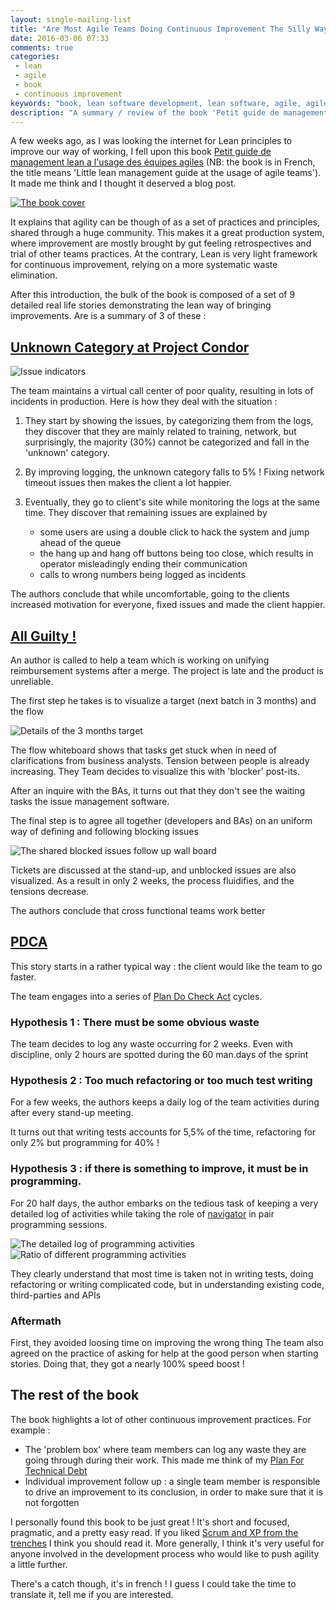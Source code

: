 ```yaml
---
layout: single-mailing-list
title: "Are Most Agile Teams Doing Continuous Improvement The Silly Way ?"
date: 2016-03-06 07:33
comments: true
categories:
 - lean
 - agile
 - book
 - continuous improvement
keywords: "book, lean software development, lean software, agile, agile software development"
description: "A summary / review of the book 'Petit guide de management lean a l'usage des équipes agiles'"
---
```

A few weeks ago, as I was looking the internet for Lean principles to improve our way of working, I fell upon this book [Petit guide de management lean a l'usage des équipes agiles](http://www.leanagilecamp.fr/) (NB: the book is in French, the title means 'Little lean management guide at the usage of agile teams'). It made me think and I thought it deserved a blog post.

[![The book cover]({{site.url}}{{site.baseurl}}/imgs/2016-03-06-are-most-agile-teams-doing-continuous-improvement-the-silly-way/cover.svg)](http://leanagilecamp.fr)

It explains that agility can be though of as a set of practices and principles, shared through a huge community. This makes it a great production system, where improvement are mostly brought by gut feeling retrospectives and trial of other teams practices. At the contrary, Lean is very light framework for continuous improvement, relying on a more systematic waste elimination.

After this introduction, the bulk of the book is composed of a set of 9 detailed real life stories demonstrating the lean way of bringing improvements. Are is a summary of 3 of these :

## [Unknown Category at Project Condor](http://leanagilecamp.fr/guide.html#scène-de-crime-la-catégorie-mystère-du-projet-condor)

![Issue indicators]({{site.url}}{{site.baseurl}}/imgs/2016-03-06-are-most-agile-teams-doing-continuous-improvement-the-silly-way/condor.jpg)

The team maintains a virtual call center of poor quality, resulting in lots of incidents in production. Here is how they deal with the situation :

1. They start by showing the issues, by categorizing them from the logs, they discover that they are mainly related to training, network, but surprisingly, the majority (30%) cannot be categorized and fall in the 'unknown' category.
2. By improving logging, the unknown category falls to 5% ! Fixing network timeout issues then makes the client a lot happier.
3. Eventually, they go to client's site while monitoring the logs at the same time. They discover that remaining issues are explained by

    * some users are using a double click to hack the system and jump ahead of the queue
    * the hang up and hang off buttons being too close, which results in operator misleadingly ending their communication
    * calls to wrong numbers being logged as incidents

The authors conclude that while uncomfortable, going to the clients increased motivation for everyone, fixed issues and made the client happier.

## [All Guilty !](http://leanagilecamp.fr/guide.html#scène-de-crime-tous-coupables)

An author is called to help a team which is working on unifying reimbursement systems after a merge. The project is late and the product is unreliable.

The first step he takes is to visualize a target (next batch in 3 months) and the flow

![Details of the 3 months target]({{site.url}}{{site.baseurl}}/imgs/2016-03-06-are-most-agile-teams-doing-continuous-improvement-the-silly-way/target.jpg)

The flow whiteboard shows that tasks get stuck when in need of clarifications from business analysts. Tension between people is already increasing. They Team decides to visualize this with 'blocker' post-its.

After an inquire with the BAs, it turns out that they don't see the waiting tasks the issue management software.

The final step is to agree all together (developers and BAs) on an uniform way of defining and following blocking issues

![The shared blocked issues follow up wall board]({{site.url}}{{site.baseurl}}/imgs/2016-03-06-are-most-agile-teams-doing-continuous-improvement-the-silly-way/blockers.jpg)

Tickets are discussed at the stand-up, and unblocked issues are also visualized. As a result in only 2 weeks, the process fluidifies, and the tensions decrease.

The authors conclude that cross functional teams work better

## [PDCA](http://leanagilecamp.fr/guide.html#scène-de-crime-joue-la-courte-et-précise)

This story starts in a rather typical way : the client would like the team to go faster.

The team engages into a series of [Plan Do Check Act](https://en.wikipedia.org/wiki/PDCA) cycles.

### Hypothesis 1 : There must be some obvious waste

The team decides to log any waste occurring for 2 weeks. Even with discipline, only 2 hours are spotted during the 60 man.days of the sprint

### Hypothesis 2 : Too much refactoring or too much test writing

For a few weeks, the authors keeps a daily log of the team activities during after every stand-up meeting.

It turns out that writing tests accounts for 5,5% of the time, refactoring for only 2% but programming for 40% !

### Hypothesis 3 : if there is something to improve, it must be in programming.

For 20 half days, the author embarks on the tedious task of keeping a very detailed log of activities while taking the role of [navigator](https://en.wikipedia.org/wiki/Pair_programming#Remote_pair_programming) in pair programming sessions.

![The detailed log of programming activities]({{site.url}}{{site.baseurl}}/imgs/2016-03-06-are-most-agile-teams-doing-continuous-improvement-the-silly-way/log.jpg)
![Ratio of different programming activities]({{site.url}}{{site.baseurl}}/imgs/2016-03-06-are-most-agile-teams-doing-continuous-improvement-the-silly-way/activities.jpg)

They clearly understand that most time is taken not in writing tests, doing refactoring or writing complicated code, but in understanding existing code, third-parties and APIs

### Aftermath

First, they avoided loosing time on improving the wrong thing
The team also agreed on the practice of asking for help at the good person when starting stories. Doing that, they got a nearly 100% speed boost !

## The rest of the book

The book highlights a lot of other continuous improvement practices. For example :

* The 'problem box' where team members can log any waste they are going through during their work. This made me think of my [Plan For Technical Debt](/a-plan-for-technical-debt-lean-software-development-part-7/)
* Individual improvement follow up : a single team member is responsible to drive an improvement to its conclusion, in order to make sure that it is not forgotten

I personally found this book to be just great ! It's short and focused, pragmatic, and a pretty easy read. If you liked [Scrum and XP from the trenches](http://www.infoq.com/minibooks/scrum-xp-from-the-trenches-2) I think you should read it. More generally, I think it's very useful for anyone involved in the development process who would like to push agility a little further.

There's a catch though, it's in french ! I guess I could take the time to translate it, tell me if you are interested.
